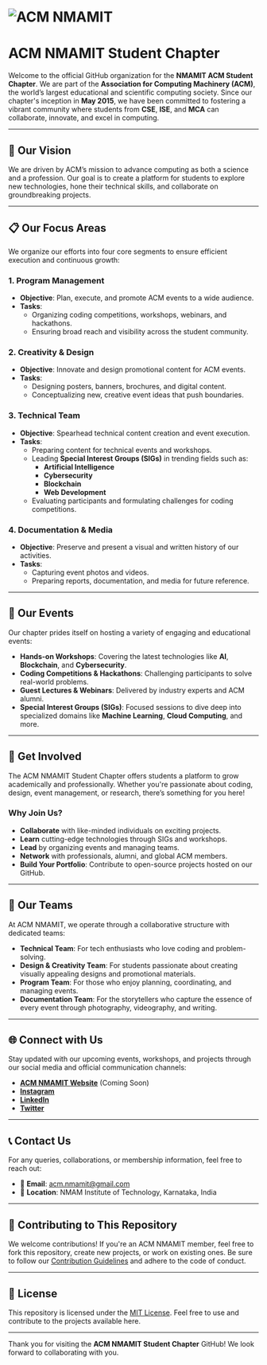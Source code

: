 # ![ACM NMAMIT](https://link-to-image.com/acm-banner.png)

# **ACM NMAMIT Student Chapter**

Welcome to the official GitHub organization for the **NMAMIT ACM Student Chapter**. We are part of the **Association for Computing Machinery (ACM)**, the world’s largest educational and scientific computing society. Since our chapter's inception in **May 2015**, we have been committed to fostering a vibrant community where students from **CSE**, **ISE**, and **MCA** can collaborate, innovate, and excel in computing.

---

## 🌟 **Our Vision**

We are driven by ACM’s mission to advance computing as both a science and a profession. Our goal is to create a platform for students to explore new technologies, hone their technical skills, and collaborate on groundbreaking projects.

---

## 📋 **Our Focus Areas**

We organize our efforts into four core segments to ensure efficient execution and continuous growth:

### 1. **Program Management**
   - **Objective**: Plan, execute, and promote ACM events to a wide audience.
   - **Tasks**:
     - Organizing coding competitions, workshops, webinars, and hackathons.
     - Ensuring broad reach and visibility across the student community.

### 2. **Creativity & Design**
   - **Objective**: Innovate and design promotional content for ACM events.
   - **Tasks**:
     - Designing posters, banners, brochures, and digital content.
     - Conceptualizing new, creative event ideas that push boundaries.

### 3. **Technical Team**
   - **Objective**: Spearhead technical content creation and event execution.
   - **Tasks**:
     - Preparing content for technical events and workshops.
     - Leading **Special Interest Groups (SIGs)** in trending fields such as:
       - **Artificial Intelligence**
       - **Cybersecurity**
       - **Blockchain**
       - **Web Development**
     - Evaluating participants and formulating challenges for coding competitions.

### 4. **Documentation & Media**
   - **Objective**: Preserve and present a visual and written history of our activities.
   - **Tasks**:
     - Capturing event photos and videos.
     - Preparing reports, documentation, and media for future reference.

---

## 🚀 **Our Events**

Our chapter prides itself on hosting a variety of engaging and educational events:

- **Hands-on Workshops**: Covering the latest technologies like **AI**, **Blockchain**, and **Cybersecurity**.
- **Coding Competitions & Hackathons**: Challenging participants to solve real-world problems.
- **Guest Lectures & Webinars**: Delivered by industry experts and ACM alumni.
- **Special Interest Groups (SIGs)**: Focused sessions to dive deep into specialized domains like **Machine Learning**, **Cloud Computing**, and more.

---

## 🎨 **Get Involved**

The ACM NMAMIT Student Chapter offers students a platform to grow academically and professionally. Whether you're passionate about coding, design, event management, or research, there’s something for you here!

### Why Join Us?
- **Collaborate** with like-minded individuals on exciting projects.
- **Learn** cutting-edge technologies through SIGs and workshops.
- **Lead** by organizing events and managing teams.
- **Network** with professionals, alumni, and global ACM members.
- **Build Your Portfolio**: Contribute to open-source projects hosted on our GitHub.

---

## 💼 **Our Teams**

At ACM NMAMIT, we operate through a collaborative structure with dedicated teams:

- **Technical Team**: For tech enthusiasts who love coding and problem-solving.
- **Design & Creativity Team**: For students passionate about creating visually appealing designs and promotional materials.
- **Program Team**: For those who enjoy planning, coordinating, and managing events.
- **Documentation Team**: For the storytellers who capture the essence of every event through photography, videography, and writing.

---

## 🌐 **Connect with Us**

Stay updated with our upcoming events, workshops, and projects through our social media and official communication channels:

- **[ACM NMAMIT Website](https://acm.nmamit.com)** (Coming Soon)
- **[Instagram](https://instagram.com/nmamit_acm)**
- **[LinkedIn](https://www.linkedin.com/in/nmamit-acm)**
- **[Twitter](https://twitter.com/nmamit_acm)**

---

## 📞 **Contact Us**

For any queries, collaborations, or membership information, feel free to reach out:
- 📧 **Email**: acm.nmamit@gmail.com
- 📍 **Location**: NMAM Institute of Technology, Karnataka, India

---

## 🤝 **Contributing to This Repository**

We welcome contributions! If you're an ACM NMAMIT member, feel free to fork this repository, create new projects, or work on existing ones. Be sure to follow our [Contribution Guidelines](#) and adhere to the code of conduct.

---

## 📝 **License**

This repository is licensed under the [MIT License](LICENSE). Feel free to use and contribute to the projects available here.

---

Thank you for visiting the **ACM NMAMIT Student Chapter** GitHub! We look forward to collaborating with you.

